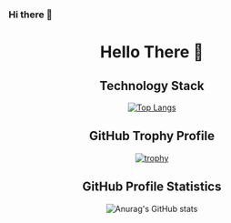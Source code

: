 ### Hi there 👋
<head>
  <link
    rel="stylesheet"
    href="https://cdnjs.cloudflare.com/ajax/libs/animate.css/4.1.1/animate.min.css"
  />
</head>

<div align="center">
 <h1  text-algin="center" class="animate__animated animate__slideInLeft">Hello There 👋</h1>
 
 </div>



<div align="center">
 <div align="center"><h2 text-align="center">Technology Stack</h2></div>

[![Top Langs](https://github-readme-stats.vercel.app/api/top-langs/?username=ZroC00l&layout=compact)](https://github.com/anuraghazra/github-readme-stats)

</div>



<div align="center">                   
 <div align="center"><h2 text-align="center">GitHub Trophy Profile</h2></div>

[![trophy](https://github-profile-trophy.vercel.app/?username=ZroC00l&theme=onedark)](https://github.com/ryo-ma/github-profile-trophy)
</div>



<div align="center">
 <div align="center"><h2 text-align="center">GitHub Profile Statistics</h2></div>
 
![Anurag's GitHub stats](https://github-readme-stats.vercel.app/api?username=ZroC00l&show_icons=true&theme=radical)
</div>
